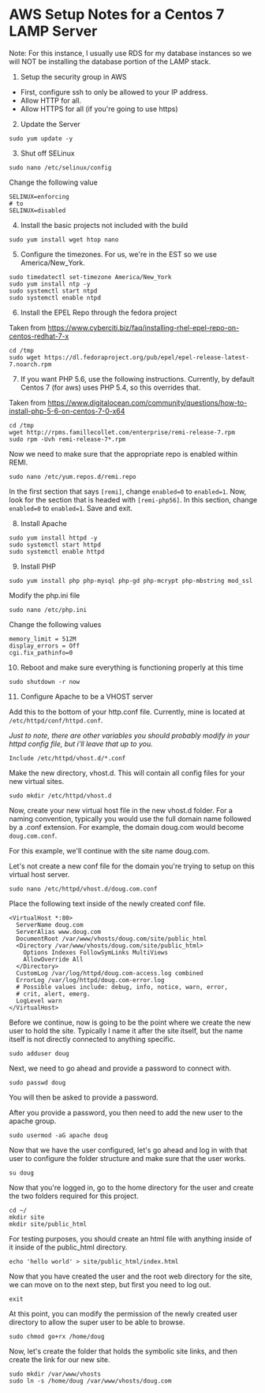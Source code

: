 
# AWS Setup Notes for a Centos 7 LAMP Server

Note: For this instance, I usually use RDS for my database instances so we will NOT be installing the database portion of the LAMP stack.

1. Setup the security group in AWS
  - First, configure ssh to only be allowed to your IP address.
  - Allow HTTP for all.
  - Allow HTTPS for all (if you're going to use https)

2. Update the Server

  ```
  sudo yum update -y
  ```

3. Shut off SELinux

  ```
  sudo nano /etc/selinux/config
  ```

  Change the following value

  ```
  SELINUX=enforcing
  # to
  SELINUX=disabled
  ```

4. Install the basic projects not included with the build
  ```
  sudo yum install wget htop nano
  ```

5. Configure the timezones.  For us, we're in the EST so we use America/New_York.

  ```
  sudo timedatectl set-timezone America/New_York
  sudo yum install ntp -y
  sudo systemctl start ntpd
  sudo systemctl enable ntpd
  ```

6. Install the EPEL Repo through the fedora project

  Taken from https://www.cyberciti.biz/faq/installing-rhel-epel-repo-on-centos-redhat-7-x

  ```
  cd /tmp
  sudo wget https://dl.fedoraproject.org/pub/epel/epel-release-latest-7.noarch.rpm
  ```

7. If you want PHP 5.6, use the following instructions.  Currently, by default Centos 7 (for aws) uses PHP 5.4, so this overrides that.

  Taken from https://www.digitalocean.com/community/questions/how-to-install-php-5-6-on-centos-7-0-x64

  ```
  cd /tmp
  wget http://rpms.famillecollet.com/enterprise/remi-release-7.rpm
  sudo rpm -Uvh remi-release-7*.rpm
  ```

  Now we need to make sure that the appropriate repo is enabled within REMI.

  ```
  sudo nano /etc/yum.repos.d/remi.repo
  ```

  In the first section that says `[remi]`, change `enabled=0` to `enabled=1`.  Now, look for the section that is headed with `[remi-php56]`.  In this section, change `enabled=0` to `enabled=1`. Save and exit.

8. Install Apache

  ```
  sudo yum install httpd -y
  sudo systemctl start httpd
  sudo systemctl enable httpd
  ```

9. Install PHP

  ```
  sudo yum install php php-mysql php-gd php-mcrypt php-mbstring mod_ssl
  ```

  Modify the php.ini file

  ```
  sudo nano /etc/php.ini
  ```

  Change the following values

  ```
  memory_limit = 512M
  display_errors = Off
  cgi.fix_pathinfo=0
  ```

10. Reboot and make sure everything is functioning properly at this time

  ```
  sudo shutdown -r now
  ```

11. Configure Apache to be a VHOST server

  Add this to the bottom of your http.conf file.  Currently, mine is located at `/etc/httpd/conf/httpd.conf`.

  _Just to note, there are other variables you should probably modify in your httpd config file, but i'll leave that up to you._

  ```
  Include /etc/httpd/vhost.d/*.conf
  ```

  Make the new directory, vhost.d.  This will contain all config files for your new virtual sites.

  ```
  sudo mkdir /etc/httpd/vhost.d
  ```

  Now, create your new virtual host file in the new vhost.d folder. For a naming convention, typically you would use the full domain name followed by a .conf extension.  For example, the domain doug.com would become `doug.com.conf`.

  For this example, we'll continue with the site name doug.com.

  Let's not create a new conf file for the domain you're trying to setup on this virtual host server.

  ```
  sudo nano /etc/httpd/vhost.d/doug.com.conf
  ```

  Place the following text inside of the newly created conf file.

  ```
  <VirtualHost *:80>
    ServerName doug.com
    ServerAlias www.doug.com
    DocumentRoot /var/www/vhosts/doug.com/site/public_html
    <Directory /var/www/vhosts/doug.com/site/public_html>
      Options Indexes FollowSymLinks MultiViews
      AllowOverride All
    </Directory>
    CustomLog /var/log/httpd/doug.com-access.log combined
    ErrorLog /var/log/httpd/doug.com-error.log
    # Possible values include: debug, info, notice, warn, error,
    # crit, alert, emerg.
    LogLevel warn
  </VirtualHost>
  ```

  Before we continue, now is going to be the point where we create the new user to hold the site.  Typically I name it after the site itself, but the name itself is not directly connected to anything specific.

  ```
  sudo adduser doug
  ```

  Next, we need to go ahead and provide a password to connect with.

  ```
  sudo passwd doug
  ```

  You will then be asked to provide a password.

  After you provide a password, you then need to add the new user to the apache group.

  ```
  sudo usermod -aG apache doug
  ```

  Now that we have the user configured, let's go ahead and log in with that user to configure the folder structure and make sure that the user works.

  ```
  su doug
  ```

  Now that you're logged in, go to the home directory for the user and create the two folders required for this project.

  ```
  cd ~/
  mkdir site
  mkdir site/public_html
  ```

  For testing purposes, you should create an html file with anything inside of it inside of the public_html directory.

  ```
  echo 'hello world' > site/public_html/index.html
  ```

  Now that you have created the user and the root web directory for the site, we can move on to the next step, but first you need to log out.

  ```
  exit
  ```

  At this point, you can modify the permission of the newly created user directory to allow the super user to be able to browse.

  ```
  sudo chmod go+rx /home/doug
  ```

  Now, let's create the folder that holds the symbolic site links, and then create the link for our new site.

  ```
  sudo mkdir /var/www/vhosts
  sudo ln -s /home/doug /var/www/vhosts/doug.com
  ```

